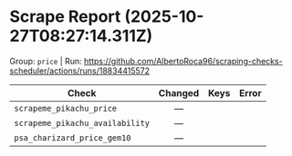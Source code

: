 # Scrape Report (2025-10-27T08:27:14.311Z)

Group: `price`  |  Run: https://github.com/AlbertoRoca96/scraping-checks-scheduler/actions/runs/18834415572

| Check | Changed | Keys | Error |
|---|:---:|:--|:--|
| `scrapeme_pikachu_price` | — |  |  |
| `scrapeme_pikachu_availability` | — |  |  |
| `psa_charizard_price_gem10` | — |  |  |
